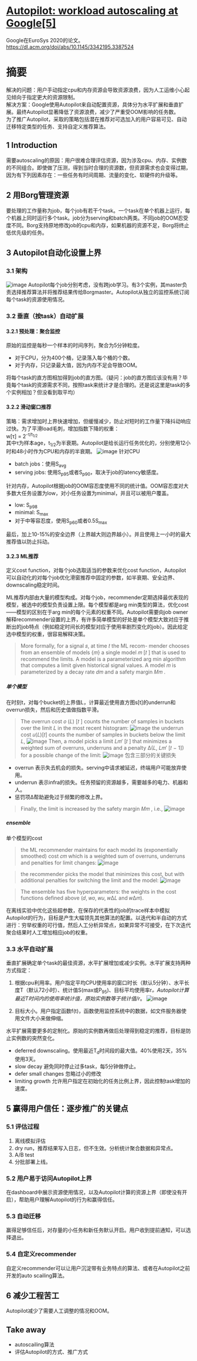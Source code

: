 # [Autopilot: workload autoscaling at Google[5]](https://github.com/egolearner/paper-note/issues/11)

Google在EuroSys 2020的论文。  
https://dl.acm.org/doi/abs/10.1145/3342195.3387524

# 摘要
解决的问题：用户手动指定cpu和内存资源会导致资源浪费，因为人工运维小心起见倾向于指定更大的资源限制。  
解决方案：Google使用Autopilot来自动配置资源，具体分为水平扩展和垂直扩展。最终Autopilot显著降低了资源浪费，减少了严重受OOM影响的任务数。  
为了推广Autopilot，采取的策略包括潜在推荐对可选加入的用户容易可见、自动迁移特定类型的任务、支持自定义推荐算法。

## 1 Introduction
需要autoscaling的原因：用户很难合理评估资源，因为涉及cpu、内存、实例数的不同组合。即使做了压测，得到当时合理的资源数，但资源需求也会变得过期，因为有下列因素存在：一些任务有时间周期、流量的变化、软硬件的升级等。

## 2 用Borg管理资源
要处理的工作量称为job，每个job有若干个task。一个task在单个机器上运行，每个机器上同时运行多个task。job分为serving和batch两类。不同job的OOM忍受度不同。Borg支持原地修改job的cpu和内存，如果机器的资源不足，Borg将终止低优先级的任务。

## 3 Autopilot自动化设置上界
### 3.1 架构
![image](https://user-images.githubusercontent.com/45122959/85213321-73a35280-b38f-11ea-945e-cb7205b49bd9.png)
Autopilot每个job分别考虑，没有跨job学习。有3个实例，其master负责选择推荐算法并将推荐结果传给Borgmaster。Autopilot从独立的监控系统订阅每个task的资源使用情况。

### 3.2 垂直（按task）自动扩展
#### 3.2.1 预处理：聚合监控
原始的监控是每秒一个样本的时间序列，聚合为5分钟粒度。
* 对于CPU，分为400个桶，记录落入每个桶的个数。
* 对于内存，只记录最大值，因为内存不足会导致OOM。

将每个task的直方图相加得到job的直方图。（疑问：job的直方图应该没有用？毕竟每个task的资源需求不同，按照task来统计才是合理的。还是说这里是task的多个实例相加？但没看到取平均）
#### 3.2.2 滑动窗口推荐
策略：需求增加时上界快速增加，但缓慢减少，防止对短时的工作量下降抖动响应过快。为了平滑load毛刺，增加指数下降的权重：  
w[τ] = 2<sup>-τ/t<sub>1/2</sub></sup>  
其中τ为样本age，t<sub>1/2</sub>为半衰期。Autopilot是给长运行任务优化的，分别使用12小时和48小时作为CPU和内存的半衰期。
![image](https://user-images.githubusercontent.com/45122959/85213329-946ba800-b38f-11ea-80c1-f53fad0de2bc.png)
针对CPU
* batch jobs：使用S<sub>avg</sub>
* serving jobs: 使用S<sub>p95</sub>或者S<sub>p90</sub>，取决于job的latency敏感度。

针对内存，Autopilot根据job的OOM容忍度使用不同的统计值。OOM容忍度对大多数大任务设置为low，对小任务设置为minimal，并且可以被用户覆盖。
* low: S<sub>p98</sub>
* minimal: S<sub>max</sub>
* 对于中等容忍度，使用S<sub>p60</sub>或者0.5S<sub>max</sub>

最后，加上10-15%的安全边界（上界越大则边界越小）。并且使用上一小时的最大推荐值以防止抖动。
#### 3.2.3 ML推荐
定义cost function，对每个job选取适当的参数来优化cost function，Autopilot可以自动化的对每个job优化滑窗推荐中固定的参数，如半衰期、安全边界、downscaling稳定时间。

ML推荐内部由大量的模型构成。对每个job，recommender定期选择最优表现的模型，被选中的模型负责设置上限。每个模型都是arg min类型的算法，优化cost——模型的区别在于arg min的每个元素的权重不同。Autopilot需要向job owner解释recommender设置的上界，有许多简单模型的好处是单个模型大致对应于推断出的job特点（例如稳定时间长的模型对应于使用率剧烈变化的job）。因此给定选中模型的权重，很容易解释决策。
> More formally, for a signal 𝑠, at time 𝑡 the ML recom- mender chooses from an ensemble of models {𝑚} a single model 𝑚 [𝑡 ] that is used to recommend the limits. A model is a parameterized arg min algorithm that computes a limit given historical signal values. A model 𝑚 is parameterized by a decay rate 𝑑𝑚 and a safety margin 𝑀𝑚 .

##### 单个模型
在时刻t，对每个bucket的上界值L，计算最近使用直方图s[t]的underrun和overrun损失，然后和历史值做指数平滑。
> The overrun cost 𝑜 (𝐿) [𝑡 ] counts the number of samples in buckets over the limit 𝐿 in the most recent histogram:
![image](https://user-images.githubusercontent.com/45122959/85213335-aa796880-b38f-11ea-876c-e3d3166ed181.png)
> the underrun cost 𝑢(𝐿)[𝑡] counts the number of samples in buckets below the limit 𝐿,
![image](https://user-images.githubusercontent.com/45122959/85213339-b402d080-b38f-11ea-8c2d-958be1e69b29.png)
> Then, a model picks a limit 𝐿𝑚′ [𝑡 ] that minimizes a weighted sum of overruns, underruns and a penalty Δ(𝐿, 𝐿𝑚′ [𝑡 − 1]) for a possible change of the limit:
![image](https://user-images.githubusercontent.com/45122959/85213340-bd8c3880-b38f-11ea-9ba2-86808d3476d0.png)
包含三部分的关键损失
* overrun 表示失去机会的损失。serving中请求被延迟，终端用户可能放弃使用。
* underrun 表示infra的损失。任务预留的资源越多，需要越多的电力、机器和人。
* 惩罚项Δ帮助避免过于频繁的修改上界。

> Finally, the limit is increased by the safety margin 𝑀𝑚 , i.e.,
![image](https://user-images.githubusercontent.com/45122959/85213343-c715a080-b38f-11ea-8910-7a37d9cfcb6e.png)

##### ensemble
单个模型的cost
> the ML recommender maintains for each model its (exponentially smoothed) cost 𝑐𝑚 which is a weighted sum of overruns, underruns and penalties for limit changes:
![image](https://user-images.githubusercontent.com/45122959/85213351-d399f900-b38f-11ea-936b-a736fc7f380c.png)

> the recommender picks the model that minimizes this cost, but with additional penalties for switching the limit and the model:
![image](https://user-images.githubusercontent.com/45122959/85213354-dac10700-b38f-11ea-878d-c2bbb18c428a.png)

> The ensemble has five hyperparameters: the weights in the cost functions defined above (𝑑, 𝑤𝑜, 𝑤𝑢, 𝑤Δ𝐿 and 𝑤Δ𝑚). 

在离线实验中优化这些超参数，在保存的代表性的job的trace样本中模拟Autopilot的行为，目标是产生大幅领先其他算法的配置。以迭代和半自动的方式进行：穷举权重的可行值，然后人工分析异常点，如果异常不可接受，在下次迭代聚合结果时人工增加相应job的权重。

### 3.3 水平自动扩展
垂直扩展确定单个task的最佳资源，水平扩展增加或减少实例。水平扩展支持两种方式指定：
1. 根据cpu利用率。用户指定平均CPU使用率的窗口时长（默认5分钟）、水平长度T（默认72小时）、统计值S(max或P<sub>95</sub>)、目标平均使用率r<sup>*</sup>。Autopilot计算最近T时间内的使用率统计值，原始实例数等于统计值/r<sup>*</sup>。
![image](https://user-images.githubusercontent.com/45122959/85213363-f2988b00-b38f-11ea-9fa2-7428a635336c.png)

2. 目标大小。用户指定函数f(t)，函数使用监控系统中的数据，如文件服务器使用文件大小来做伸缩。

水平扩展需要更多的定制化。原始的实例数再做后处理得到稳定的推荐，目标是防止实例数的突然变化。
* deferred downscaling。使用最近T<sub>d</sub>时间段的最大值。40%使用2天，35%使用3天。
* slow decay 避免同时停止过多task，每5分钟做停止。
* defer small changes 忽略过小的修改
* limiting growth 允许用户指定在初始化的任务比例上界，因此控制task增加的速度。

## 5 赢得用户信任：逐步推广的关键点
### 5.1 评估过程
1. 离线模拟评估
2. dry run，推荐结果写入日志，但不生效。分析统计聚合数据和异常点。
3. A/B test
4. 分批部署上线。
### 5.2 用户易于访问Autopilot上界
在dashboard中展示资源使用情况，以及Autopilot计算的资源上界（即使没有开启），帮助用户理解Autopilot的行为和赢得信任。
### 5.3 自动迁移
赢得足够信任后，对存量的小任务和新任务默认开启。用户收到提前通知，可以选择退出。
### 5.4 自定义recommender
自定义recommender可以让用户沉淀带有业务特点的算法、或者在Autopilot之前开发的auto scailing算法。

## 6 减少工程苦工
Autopilot减少了需要人工调整的情况和OOM。

## Take away
* autoscailing算法
* 评估Autopilot的方式、推广方式